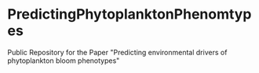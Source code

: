 # PredictingPhytoplanktonPhenomtypes
Public Repository for the Paper "Predicting environmental drivers of phytoplankton bloom phenotypes"
